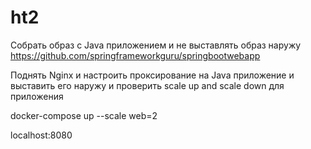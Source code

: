 # ht2

Собрать образ с Java приложением и не выставлять образ наружу https://github.com/springframeworkguru/springbootwebapp

Поднять Nginx и настроить проксирование на Java приложение и выставить его наружу и проверить scale up and scale down для приложения

docker-compose up --scale web=2

localhost:8080
